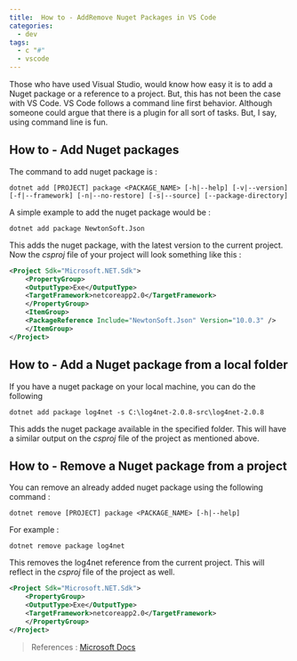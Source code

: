 ```yaml
---
title:  How to - AddRemove Nuget Packages in VS Code
categories: 
  - dev
tags:
  - c "#"
  - vscode
---
```


Those who have used Visual Studio, would know how easy it is to add a Nuget package or a reference to a project. But, this has not been the case with VS Code. VS Code follows a command line first behavior. Although someone could argue that there is a plugin for all sort of tasks. But, I say, using command line is fun.

How to - Add Nuget packages
---------------------------

The command to add nuget package is :

```
dotnet add [PROJECT] package <PACKAGE_NAME> [-h|--help] [-v|--version] [-f|--framework] [-n|--no-restore] [-s|--source] [--package-directory]
``` 

A simple example to add the nuget package would be :

```
dotnet add package NewtonSoft.Json
```

This adds the nuget package, with the latest version to the current project. Now the _csproj_ file of your project will look something like this :

``` xml
<Project Sdk="Microsoft.NET.Sdk">
    <PropertyGroup>
    <OutputType>Exe</OutputType>
    <TargetFramework>netcoreapp2.0</TargetFramework>
    </PropertyGroup>
    <ItemGroup>
    <PackageReference Include="NewtonSoft.Json" Version="10.0.3" />
    </ItemGroup>
</Project>
```
    

How to - Add a Nuget package from a local folder
------------------------------------------------

If you have a nuget package on your local machine, you can do the following

```
dotnet add package log4net -s C:\log4net-2.0.8-src\log4net-2.0.8
``` 

This adds the nuget package available in the specified folder. This will have a similar output on the _csproj_ file of the project as mentioned above.

How to - Remove a Nuget package from a project
----------------------------------------------

You can remove an already added nuget package using the following command :

```
dotnet remove [PROJECT] package <PACKAGE_NAME> [-h|--help]
```    

For example :

```
dotnet remove package log4net
```    

This removes the log4net reference from the current project. This will reflect in the _csproj_ file of the project as well.

``` xml
<Project Sdk="Microsoft.NET.Sdk">
    <PropertyGroup>
    <OutputType>Exe</OutputType>
    <TargetFramework>netcoreapp2.0</TargetFramework>
    </PropertyGroup>
</Project>
``` 

> References : [Microsoft Docs](https://docs.microsoft.com/en-us/dotnet/core/tools/dotnet-add-package)